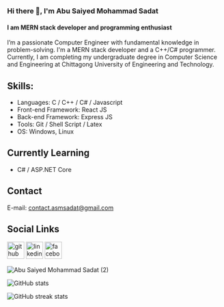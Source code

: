 ### Hi there 👋, I'm Abu Saiyed Mohammad Sadat
#### I am MERN stack developer and programming enthusiast

I’m a passionate Computer Engineer with fundamental knowledge in problem-solving. I'm a MERN stack developer and a C++/C# programmer. Currently, I am completing my undergraduate degree in Computer Science and Engineering at Chittagong University of Engineering and Technology.

## Skills:
- Languages: C / C++ / C# / Javascript
- Front-end Framework: React JS
- Back-end Framework: Express JS
- Tools: Git / Shell Script / Latex
- OS: Windows, Linux

## Currently Learning
- C# / ASP.NET Core

## Contact
E-mail: contact.asmsadat@gmail.com 

## Social Links
[<img src='https://cdn.jsdelivr.net/npm/simple-icons@3.0.1/icons/github.svg' alt='github' height='40'>](https://github.com/asmsadat)  [<img src='https://cdn.jsdelivr.net/npm/simple-icons@3.0.1/icons/linkedin.svg' alt='linkedin' height='40'>](https://www.linkedin.com/in/asmsadat/)  [<img src='https://cdn.jsdelivr.net/npm/simple-icons@3.0.1/icons/facebook.svg' alt='facebook' height='40'>](https://www.facebook.com/asmsadat)  

![Abu Saiyed Mohammad Sadat (2)](https://github.com/user-attachments/assets/001e92ae-7c32-4caf-8a53-ad5a7153bb7f)

![GitHub stats](https://github-readme-stats.vercel.app/api?username=asmsadat&show_icons=true)  

![GitHub streak stats](https://streak-stats.demolab.com/?user=asmsadat)  
